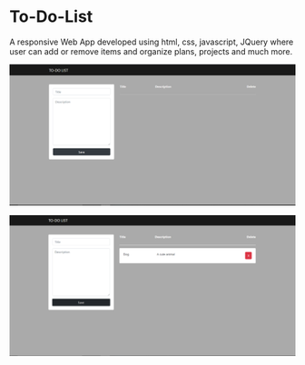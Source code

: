 # To-Do-List
A responsive Web App developed using html, css, javascript, JQuery where user can add or remove items and organize plans, projects and much more.

![image](https://github.com/raajeshsiingh/To-Do-List/blob/main/Screenshots/1.PNG)

![image](https://github.com/raajeshsiingh/To-Do-List/blob/main/Screenshots/2.PNG)
